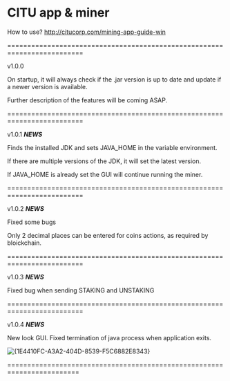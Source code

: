 # CITU app & miner

How to use?
http://citucorp.com/mining-app-guide-win

=========================================================================

v1.0.0

On startup, it will always check if the .jar version is up to date and update if a newer version is available.

Further description of the features will be coming ASAP.

=========================================================================

v1.0.1 ***NEWS***

Finds the installed JDK and sets JAVA_HOME in the variable environment.

If there are multiple versions of the JDK, it will set the latest version.

If JAVA_HOME is already set the GUI will continue running the miner.

=========================================================================

v1.0.2 ***NEWS***

Fixed some bugs

Only 2 decimal places can be entered for coins actions, as required by bloickchain.

=========================================================================

v1.0.3 ***NEWS***

Fixed bug when sending STAKING and UNSTAKING

=========================================================================

v1.0.4 ***NEWS***

New look GUI. 
Fixed termination of java process when application exits.

![{1E4410FC-A3A2-404D-8539-F5C6882E8343}](https://github.com/user-attachments/assets/0dc97688-4cc0-4fa6-9d48-3668d52d2d66)

========================================================================
